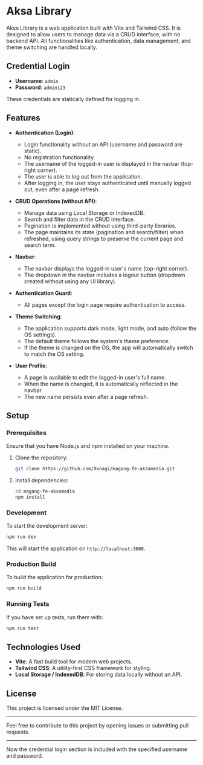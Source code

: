 # Aksa Library

Aksa Library is a web application built with Vite and Tailwind CSS. It is designed to allow users to manage data via a CRUD interface, with no backend API. All functionalities like authentication, data management, and theme switching are handled locally.

## Credential Login

- **Username**: `admin`
- **Password**: `admin123`

These credentials are statically defined for logging in.

## Features

- **Authentication (Login)**: 
  - Login functionality without an API (username and password are static).
  - No registration functionality.
  - The username of the logged-in user is displayed in the navbar (top-right corner).
  - The user is able to log out from the application.
  - After logging in, the user stays authenticated until manually logged out, even after a page refresh.

- **CRUD Operations (without API)**:
  - Manage data using Local Storage or IndexedDB.
  - Search and filter data in the CRUD interface.
  - Pagination is implemented without using third-party libraries.
  - The page maintains its state (pagination and search/filter) when refreshed, using query strings to preserve the current page and search term.

- **Navbar**:
  - The navbar displays the logged-in user's name (top-right corner).
  - The dropdown in the navbar includes a logout button (dropdown created without using any UI library).
  
- **Authentication Guard**:
  - All pages except the login page require authentication to access.

- **Theme Switching**:
  - The application supports dark mode, light mode, and auto (follow the OS settings).
  - The default theme follows the system's theme preference.
  - If the theme is changed on the OS, the app will automatically switch to match the OS setting.

- **User Profile**:
  - A page is available to edit the logged-in user's full name. 
  - When the name is changed, it is automatically reflected in the navbar.
  - The new name persists even after a page refresh.


## Setup

### Prerequisites

Ensure that you have Node.js and npm installed on your machine.

1. Clone the repository:

   ```bash
   git clone https://github.com/Xxnagi/magang-fe-aksamedia.git
   ```

2. Install dependencies:

   ```bash
   cd magang-fe-aksamedia
   npm install
   ```

### Development

To start the development server:

```bash
npm run dev
```

This will start the application on `http://localhost:3000`.

### Production Build

To build the application for production:

```bash
npm run build
```

### Running Tests

If you have set up tests, run them with:

```bash
npm run test
```

## Technologies Used

- **Vite**: A fast build tool for modern web projects.
- **Tailwind CSS**: A utility-first CSS framework for styling.
- **Local Storage / IndexedDB**: For storing data locally without an API.

## License

This project is licensed under the MIT License.

---

Feel free to contribute to this project by opening issues or submitting pull requests.

--- 

Now the credential login section is included with the specified username and password.
